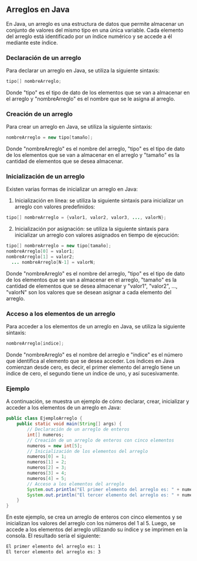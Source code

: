 ## Arreglos en Java

En Java, un arreglo es una estructura de datos que permite almacenar un conjunto de valores del mismo tipo en una única variable. Cada elemento del arreglo está identificado por un índice numérico y se accede a él mediante este índice.

### Declaración de un arreglo

Para declarar un arreglo en Java, se utiliza la siguiente sintaxis:

```Java
tipo[] nombreArreglo;
```

Donde "tipo" es el tipo de dato de los elementos que se van a almacenar en el arreglo y "nombreArreglo" es el nombre que se le asigna al arreglo.

### Creación de un arreglo

Para crear un arreglo en Java, se utiliza la siguiente sintaxis:

```Java
nombreArreglo = new tipo[tamaño];
```

Donde "nombreArreglo" es el nombre del arreglo, "tipo" es el tipo de dato de los elementos que se van a almacenar en el arreglo y "tamaño" es la cantidad de elementos que se desea almacenar.

### Inicialización de un arreglo

Existen varias formas de inicializar un arreglo en Java:

1.  Inicialización en línea: se utiliza la siguiente sintaxis para inicializar un arreglo con valores predefinidos:

```Java
tipo[] nombreArreglo = {valor1, valor2, valor3, ..., valorN};
```

2.  Inicialización por asignación: se utiliza la siguiente sintaxis para inicializar un arreglo con valores asignados en tiempo de ejecución:

```Java
tipo[] nombreArreglo = new tipo[tamaño]; 
nombreArreglo[0] = valor1;
nombreArreglo[1] = valor2;
  ... nombreArreglo[N-1] = valorN;
```

Donde "nombreArreglo" es el nombre del arreglo, "tipo" es el tipo de dato de los elementos que se van a almacenar en el arreglo, "tamaño" es la cantidad de elementos que se desea almacenar y "valor1", "valor2", ..., "valorN" son los valores que se desean asignar a cada elemento del arreglo.

### Acceso a los elementos de un arreglo

Para acceder a los elementos de un arreglo en Java, se utiliza la siguiente sintaxis:

```Java
nombreArreglo[indice];
```

Donde "nombreArreglo" es el nombre del arreglo e "indice" es el número que identifica al elemento que se desea acceder. Los índices en Java comienzan desde cero, es decir, el primer elemento del arreglo tiene un índice de cero, el segundo tiene un índice de uno, y así sucesivamente.

### Ejemplo

A continuación, se muestra un ejemplo de cómo declarar, crear, inicializar y acceder a los elementos de un arreglo en Java:
```Java
public class EjemploArreglo {
    public static void main(String[] args) {         
        // Declaración de un arreglo de enteros
        int[] numeros;
        // Creación de un arreglo de enteros con cinco elementos
        numeros = new int[5];
        // Inicialización de los elementos del arreglo
        numeros[0] = 1;
        numeros[1] = 2;
        numeros[2] = 3;
        numeros[3] = 4;
        numeros[4] = 5;
        // Acceso a los elementos del arreglo
        System.out.println("El primer elemento del arreglo es: " + numeros[0]);
        System.out.println("El tercer elemento del arreglo es: " + numeros[2]);
    }
}
```

En este ejemplo, se crea un arreglo de enteros con cinco elementos y se inicializan los valores del arreglo con los números del 1 al 5. Luego, se accede a los elementos del arreglo utilizando su índice y se imprimen en la consola. El resultado sería el siguiente:

```bash
El primer elemento del arreglo es: 1 
El tercer elemento del arreglo es: 3
```